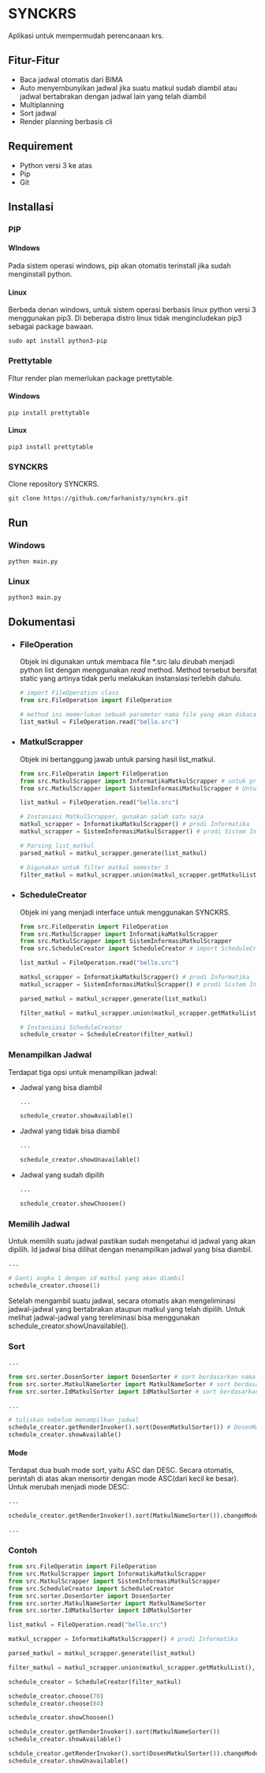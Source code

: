 # SYNCKRS
Aplikasi untuk mempermudah perencanaan krs.
## Fitur-Fitur
- Baca jadwal otomatis dari BIMA
- Auto menyembunyikan jadwal jika suatu matkul sudah diambil atau jadwal bertabrakan dengan jadwal lain yang telah diambil
- Multiplanning
- Sort jadwal
- Render planning berbasis cli
## Requirement
- Python versi 3 ke atas
- Pip
- Git
## Installasi
### PIP
#### WIndows
Pada sistem operasi windows, pip akan otomatis terinstall jika sudah menginstall python.
#### Linux
Berbeda denan windows, untuk sistem operasi berbasis linux python versi 3 menggunakan pip3. Di beberapa distro linux tidak mengincludekan pip3 sebagai package bawaan.
```shell
sudo apt install python3-pip
```
### Prettytable
FItur render plan memerlukan package prettytable.
#### Windows
```shell
pip install prettytable
```
#### Linux
```shell
pip3 install prettytable
```
### SYNCKRS
Clone repository SYNCKRS.
```shell
git clone https://github.com/farhanisty/synckrs.git
```
## Run
### Windows
```shell
python main.py
```
### Linux
```shell
python3 main.py
```
## Dokumentasi
- ### FileOperation
  Objek ini digunakan untuk membaca file *.src lalu dirubah menjadi python list dengan menggunakan _read_ method. Method tersebut bersifat static yang artinya tidak perlu melakukan instansiasi terlebih dahulu.
  ```python
  # import FileOperation class
  from src.FileOperation import FileOperation

  # method ini memerlukan sebuah parameter nama file yang akan dibaca
  list_matkul = FileOperation.read("bello.src")
  ```
- ### MatkulScrapper
  Objek ini bertanggung jawab untuk parsing hasil list_matkul.
  ```python
  from src.FileOperatin import FileOperation
  from src.MatkulScrapper import InformatikaMatkulScrapper # untuk prodi Informatika
  from src.MatkulScrapper import SistemInformasiMatkulScrapper # Untuk prodi Sistem Informasi

  list_matkul = FileOperation.read("bello.src")

  # Instaniasi MatkulScrapper, gunakan salah satu saja
  matkul_scrapper = InformatikaMatkulScrapper() # prodi Informatika
  matkul_scrapper = SistemInformasiMatkulScrapper() # prodi Sistem Informasi

  # Parsing list_matkul
  parsed_matkul = matkul_scrapper.generate(list_matkul)

  # Digunakan untuk filter matkul semester 3
  filter_matkul = matkul_scrapper.union(matkul_scrapper.getMatkulList(), parsed_matkul)
  ```
- ### ScheduleCreator
  Objek ini yang menjadi interface untuk menggunakan SYNCKRS.
  ```python
  from src.FileOperatin import FileOperation
  from src.MatkulScrapper import InformatikaMatkulScrapper
  from src.MatkulScrapper import SistemInformasiMatkulScrapper
  from src.ScheduleCreator import ScheduleCreator # import ScheduleCreator

  list_matkul = FileOperation.read("bello.src")
  
  matkul_scrapper = InformatikaMatkulScrapper() # prodi Informatika
  matkul_scrapper = SistemInformasiMatkulScrapper() # prodi Sistem Informasi
  
  parsed_matkul = matkul_scrapper.generate(list_matkul)

  filter_matkul = matkul_scrapper.union(matkul_scrapper.getMatkulList(), parsed_matkul)

  # Instansiasi ScheduleCreator
  schedule_creator = ScheduleCreator(filter_matkul)
  ```

### Menampilkan Jadwal
Terdapat tiga opsi untuk menampilkan jadwal:
- Jadwal yang bisa diambil
  ```python
  ...
  
  schedule_creator.showAvailable()
  ```
- Jadwal yang tidak bisa diambil
  ```python
  ...

  schedule_creator.showUnavailable()
  ```
- Jadwal yang sudah dipilih
  ```python
  ...

  schedule_creator.showChoosen()
  ```

### Memilih Jadwal
Untuk memilih suatu jadwal pastikan sudah mengetahui id jadwal yang akan dipilih. Id jadwal bisa dilihat dengan menampilkan jadwal yang bisa diambil.
```python
...

# Ganti angka 1 dengan id matkul yang akan diambil
schedule_creator.choose(1)
```
Setelah mengambil suatu jadwal, secara otomatis akan mengeliminasi jadwal-jadwal yang bertabrakan ataupun matkul yang telah dipilih. Untuk melihat jadwal-jadwal yang tereliminasi bisa menggunakan schedule_creator.showUnavailable().

### Sort
```python
...

from src.sorter.DosenSorter import DosenSorter # sort berdasarkan nama dosen
from src.sorter.MatkulNameSorter import MatkulNameSorter # sort berdasarkan nama matkul
from src.sorter.IdMatkulSorter import IdMatkulSorter # sort berdasarkan id matkul/hari

...

# tuliskan sebelum menampilkan jadwal
schedule_creator.getRenderInvoker().sort(DosenMatkulSorter()) # DosenMatkulSorter bisa diganti dengan ketiga objek sorter di atas
schedule_creator.showAvailable()
```

#### Mode
Terdapat dua buah mode sort, yaitu ASC dan DESC. Secara otomatis, perintah di atas akan mensortir dengan mode ASC(dari kecil ke besar). Untuk merubah menjadi mode DESC:
```python
...

schedule_creator.getRenderInvoker().sort(MatkulNameSorter()).changeMode("DESC")

...
```

### Contoh

```python
from src.FileOperatin import FileOperation
from src.MatkulScrapper import InformatikaMatkulScrapper
from src.MatkulScrapper import SistemInformasiMatkulScrapper
from src.ScheduleCreator import ScheduleCreator
from src.sorter.DosenSorter import DosenSorter
from src.sorter.MatkulNameSorter import MatkulNameSorter
from src.sorter.IdMatkulSorter import IdMatkulSorter

list_matkul = FileOperation.read("bello.src")

matkul_scrapper = InformatikaMatkulScrapper() # prodi Informatika

parsed_matkul = matkul_scrapper.generate(list_matkul)

filter_matkul = matkul_scrapper.union(matkul_scrapper.getMatkulList(), parsed_matkul)

schedule_creator = ScheduleCreator(filter_matkul)

schedule_creator.choose(70)
schedule_creator.choose(84)

schedule_creator.showChoosen()

schedule_creator.getRenderInvoker().sort(MatkulNameSorter())
schedule_creator.showAvailable()

schdule_creator.getRenderInvoker().sort(DosenMatkulSorter()).changeMode("DESC")
schedule_creator.showUnavailable()

```
